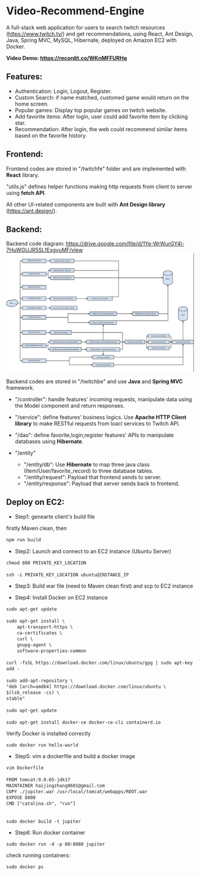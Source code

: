# Video-Recommend-Engine

A full-stack web application for users to search twitch resources (https://www.twitch.tv/) and get recommendations, using React, Ant Design, Java, Spring MVC, MySQL, Hibernate, deployed on Amazon EC2 with Docker.

**Video Demo: https://recordit.co/WKnMFFURHq**

## Features:

- Authentication: Login, Logout, Register.
- Custom Search: if name matched, customed game would return on the home screen.
- Popular games: Display top popular games on twitch website.
- Add favorite items: After login, user could add favorite item by clicking star.
- Recommendation: After login, the web could recommend similar items based on the favorite history.

## Frontend:

Frontend codes are stored in "/twitchfe" folder and are implemented with **React** library.

"utils.js" defines helper functions making http requests from client to server using **fetch API**.

All other UI-related components are built with **Ant Design library** (https://ant.design/).

## Backend:

Backend code diagram: https://drive.google.com/file/d/1Ye-WrWurGY4l-7HuWGUJR5SLfExgvuMF/view
![image txt](https://github.com/haijing-zhang/Video-Recommend-Engine/blob/main/codediagram1.png)

Backend codes are stored in "/twitchbe" and use **Java** and **Spring MVC** framework.

- "/controller": handle features' incoming requests, manipulate data using the Model component and return responses.

- "/service": define features' business logics. Use **Apache HTTP Client library** to make RESTful requests from loacl services to Twitch API.

- "/dao": define favorite,login,register features' APIs to manipulate databases using **Hibernate**.

- "/entity"
  - "/entity/db": Use **Hibernate** to map three java class (Item/User/favorite_record) to three database tables.
  - "/entity/request": Payload that frontend sends to server.
  - "/entity/response": Payload that server sends back to frontend.

## Deploy on EC2:

- Step1: genearte client's build file

firstly Maven clean, then
```Java
npm run build
```
- Step2: Launch and connect to an EC2 instance (Ubuntu Server)

```
chmod 600 PRIVATE_KEY_LOCATION

ssh -i PRIVATE_KEY_LOCATION ubuntu@INSTANCE_IP
```

- Step3: Build war file (need to Maven clean first) and scp to EC2 instance

- Step4: Install Docker on EC2 instance

```
sudo apt-get update

sudo apt-get install \
    apt-transport-https \
    ca-certificates \
    curl \
    gnupg-agent \
    software-properties-common

curl -fsSL https://download.docker.com/linux/ubuntu/gpg | sudo apt-key add -

sudo add-apt-repository \
"deb [arch=amd64] https://download.docker.com/linux/ubuntu \
$(lsb_release -cs) \
stable"

sudo apt-get update

sudo apt-get install docker-ce docker-ce-cli containerd.io

```

Verify Docker is installed correctly

```
sudo docker run hello-world
```

- Step5: vim a dockerfile and build a docker image

```Linux
vim Dockerfile

FROM tomcat:9.0.65-jdk17                                   
MAINTAINER haijingzhang0601@gmail.com                                                                                                                        
COPY ./jupiter.war /usr/local/tomcat/webapps/ROOT.war       
EXPOSE 8080                                                            
CMD ["catalina.sh", "run"]


sudo docker build -t jupiter 
```
- Step6: Run docker container
```Linux
sudo docker run -d -p 80:8080 jupiter
```

check running containers:

```
sudo docker ps
```
